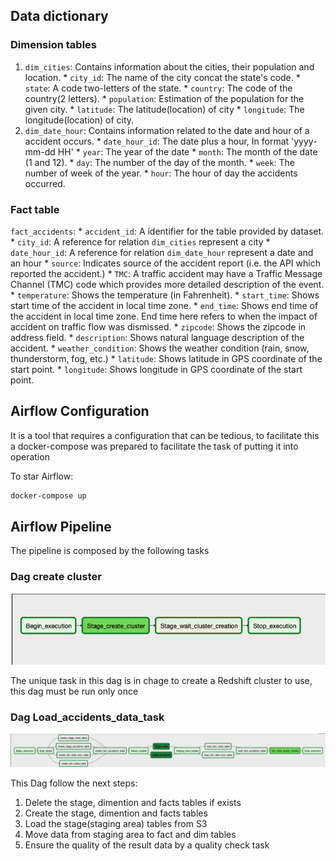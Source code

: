 
## Data dictionary


### Dimension tables

1. `dim_cities`: Contains information about the cities, their population and location.
        * `city_id`: The name of the city concat the state's code.
        * `state`: A code two-letters of the state.
        * `country`: The code of the country(2 letters).
        * `population`: Estimation of the population for the given city.
        * `latitude`: The latitude(location) of city
        * `longitude`: The longitude(location) of city.
2. `dim_date_hour`: Contains information related to the date and hour  of a accident occurs.
        * `date_hour_id`: The date plus a hour, In format 'yyyy-mm-dd HH'
        * `year`: The year of the date
        * `month`: The month of the date (1 and 12).
        * `day`: The number of the day of the month.
        * `week`: The number of week of the year.
        * `hour`: The hour of day the accidents occurred.


### Fact table

`fact_accidents`:
    * `accident_id`: A identifier for the table provided by dataset.
    * `city_id`: A reference for relation `dim_cities` represent a city
    * `date_hour_id`:  A reference for relation `dim_date_hour` represent a date and an hour
    * `source`: Indicates source of the accident report (i.e. the API which reported the accident.)
    * `TMC`: A traffic accident may have a Traffic Message Channel (TMC) code which provides more detailed description of the event.
    * `temperature`: Shows the temperature (in Fahrenheit).
    * `start_time`: Shows start time of the accident in local time zone.
    * `end_time`: Shows end time of the accident in local time zone. End time here refers to when the impact of accident on traffic flow was dismissed.
    * `zipcode`: Shows the zipcode in address field.
    * `description`: Shows natural language description of the accident.
    * `weather_condition`: Shows the weather condition (rain, snow, thunderstorm, fog, etc.)
    * `latitude`: Shows latitude in GPS coordinate of the start point.
    * `longitude`: Shows longitude in GPS coordinate of the start point.




## Airflow Configuration
It is a tool that requires a configuration that can be tedious, to facilitate this a docker-compose was prepared to facilitate the task of putting it into operation

To star Airflow:
```bash
docker-compose up
```

## Airflow Pipeline

The pipeline is composed by the following tasks


### Dag create cluster
![Pipeline](../images/redshift_pipeline.png)

The unique task in this dag is in chage to create a Redshift cluster to use, this dag must be run only once

### Dag Load_accidents_data_task

![Pipeline](../images/pipeline.png)

This Dag follow the next steps:

1. Delete the stage, dimention and facts tables if exists
2. Create the stage, dimention and facts tables
3. Load the stage(staging area) tables from S3
4. Move data from staging area to fact and dim tables
5. Ensure the quality of the result data by a quality check task
